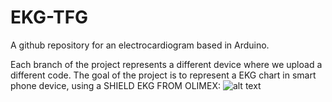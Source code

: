 # EKG-TFG
A github repository for an electrocardiogram based in Arduino.

Each branch of the project represents a different device where we upload a different code.
The goal of the project is to represent a EKG chart in smart phone device, using a SHIELD EKG FROM OLIMEX:
![alt text](https://asset.conrad.com/media10/isa/160267/c1/-/en/1195101_BB_00_FB/image.jpg?x=1000&y=1000&ex=1000&ey=1000&align=center)

